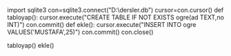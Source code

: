 import sqlite3
con=sqlite3.connect("D:\dersler.db")
cursor=con.cursor()
def tabloyap():
    cursor.execute("CREATE TABLE IF NOT EXISTS ogre(ad TEXT,no INT)")
    con.commit()
def ekle():
    cursor.execute("INSERT INTO ogre VALUES('MUSTAFA',25)")
    con.commit()
    con.close()

tabloyap()
ekle()
